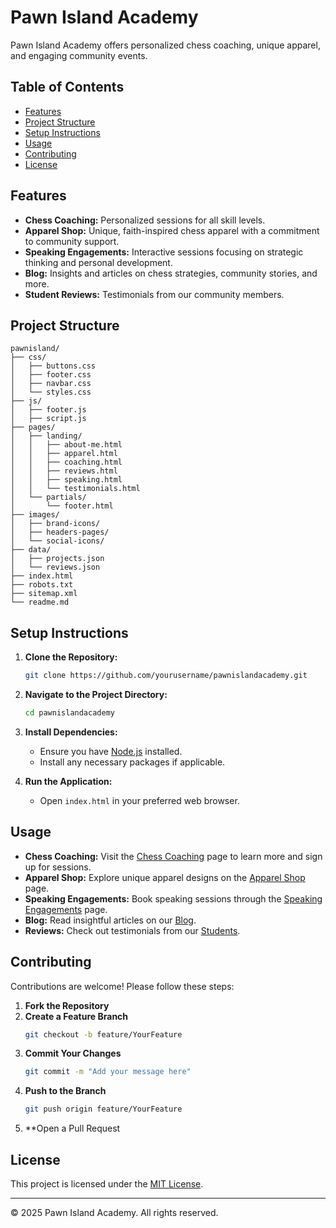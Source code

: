 # Pawn Island Academy

Pawn Island Academy offers personalized chess coaching, unique apparel, and engaging community events.

## Table of Contents

- [Features](#features)
- [Project Structure](#project-structure)
- [Setup Instructions](#setup-instructions)
- [Usage](#usage)
- [Contributing](#contributing)
- [License](#license)

## Features

- **Chess Coaching:** Personalized sessions for all skill levels.
- **Apparel Shop:** Unique, faith-inspired chess apparel with a commitment to community support.
- **Speaking Engagements:** Interactive sessions focusing on strategic thinking and personal development.
- **Blog:** Insights and articles on chess strategies, community stories, and more.
- **Student Reviews:** Testimonials from our community members.

## Project Structure
```
pawnisland/
├── css/
│   ├── buttons.css
│   ├── footer.css
│   ├── navbar.css
│   └── styles.css
├── js/
│   ├── footer.js
│   ├── script.js
├── pages/
│   ├── landing/
│   │   ├── about-me.html
│   │   ├── apparel.html
│   │   ├── coaching.html
│   │   ├── reviews.html
│   │   ├── speaking.html
│   │   └── testimonials.html
│   └── partials/
│       └── footer.html
├── images/
│   ├── brand-icons/
│   ├── headers-pages/
│   └── social-icons/
├── data/
│   ├── projects.json
│   └── reviews.json
├── index.html
├── robots.txt
├── sitemap.xml
└── readme.md
```

## Setup Instructions

1. **Clone the Repository:**
   ```bash
   git clone https://github.com/yourusername/pawnislandacademy.git
   ```

2. **Navigate to the Project Directory:**
   ```bash
   cd pawnislandacademy
   ```

3. **Install Dependencies:**
   - Ensure you have [Node.js](https://nodejs.org/) installed.
   - Install any necessary packages if applicable.

4. **Run the Application:**
   - Open `index.html` in your preferred web browser.

## Usage

- **Chess Coaching:** Visit the [Chess Coaching](https://pawnislandacademy.com/pages/landing/coaching.html) page to learn more and sign up for sessions.
- **Apparel Shop:** Explore unique apparel designs on the [Apparel Shop](https://pawnislandacademy.com/pages/landing/apparel.html) page.
- **Speaking Engagements:** Book speaking sessions through the [Speaking Engagements](https://pawnislandacademy.com/pages/landing/speaking.html) page.
- **Blog:** Read insightful articles on our [Blog](https://chess.com/blog/squarethecurve).
- **Reviews:** Check out testimonials from our [Students](https://pawnislandacademy.com/pages/landing/reviews.html).

## Contributing

Contributions are welcome! Please follow these steps:

1. **Fork the Repository**
2. **Create a Feature Branch**
   ```bash
   git checkout -b feature/YourFeature
   ```
3. **Commit Your Changes**
   ```bash
   git commit -m "Add your message here"
   ```
4. **Push to the Branch**
   ```bash
   git push origin feature/YourFeature
   ```
5. **Open a Pull Request

## License

This project is licensed under the [MIT License](LICENSE).

---

© 2025 Pawn Island Academy. All rights reserved.
